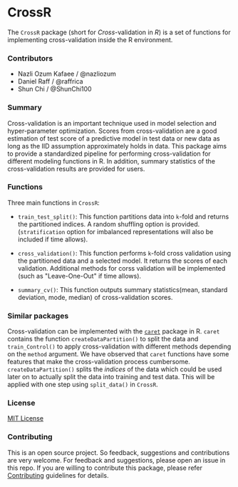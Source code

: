 # CrossR
The `CrossR` package (short for _Cross_-validation in _R_) is a set of functions for implementing cross-validation inside the R environment.  

### Contributors

* Nazli Ozum Kafaee / @nazliozum
* Daniel Raff / @raffrica
* Shun Chi / @ShunChi100

### Summary
Cross-validation is an important technique used in model selection and hyper-parameter optimization. Scores from cross-validation are a good estimation of test score of a predictive model in test data or new data as long as the IID assumption approximately holds in data. This package aims to provide a standardized pipeline for performing cross-validation for different modeling functions in R. In addition, summary statistics of the cross-validation results are provided for users.  


### Functions

Three main functions in `CrossR`:

- `train_test_split()`: This function partitions data into `k`-fold and returns the partitioned indices. A random shuffling option is provided. (`stratification` option for imbalanced representations will also be included if time allows).

- `cross_validation()`: This function performs `k`-fold cross validation using the partitioned data and a selected model. It returns the scores of each validation. Additional methods for corss validation will be implemented (such as "Leave-One-Out" if time allows).

- `summary_cv()`: This function outputs summary statistics(mean, standard deviation, mode, median) of cross-validation scores.


### Similar packages

Cross-validation can be implemented with the [`caret`](https://cran.r-project.org/web/packages/caret/caret.pdf) package in R. `caret` contains the function `createDataPartition()` to split the data and `train_Control()` to apply cross-validation with different methods depending on the `method` argument. We have observed that `caret` functions have some features that make the cross-validation process cumbersome. `createDataPartition()` splits the *indices* of the data which could be used later on to actually split the data into training and test data. This will be applied with one step using `split_data()` in `CrossR`.


### License
[MIT License](https://github.com/UBC-MDS/CrossR/blob/master/LICENSE)

### Contributing
This is an open source project. So feedback, suggestions and contributions are very welcome. For feedback and suggestions, please open an issue in this repo. If you are willing to contribute this package, please refer [Contributing](https://github.com/UBC-MDS/CrossR/blob/master/CONTRIBUTING.md) guidelines for details.
